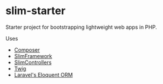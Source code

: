 slim-starter
============

Starter project for bootstrapping lightweight web apps in PHP.

Uses 
- [Composer](https://getcomposer.org/)
- [SlimFramework](http://www.slimframework.com/)
- [SlimControllers](https://github.com/fortrabbit/slimcontroller)
- [Twig](http://twig.sensiolabs.org/documentation)
- [Laravel's Eloquent ORM](https://github.com/illuminate/database)
